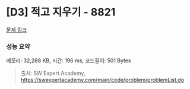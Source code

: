 # [D3] 적고 지우기 - 8821 

[문제 링크](https://swexpertacademy.com/main/code/problem/problemDetail.do?contestProbId=AW37UDPKCgQDFATy) 

### 성능 요약

메모리: 32,288 KB, 시간: 196 ms, 코드길이: 501 Bytes



> 출처: SW Expert Academy, https://swexpertacademy.com/main/code/problem/problemList.do